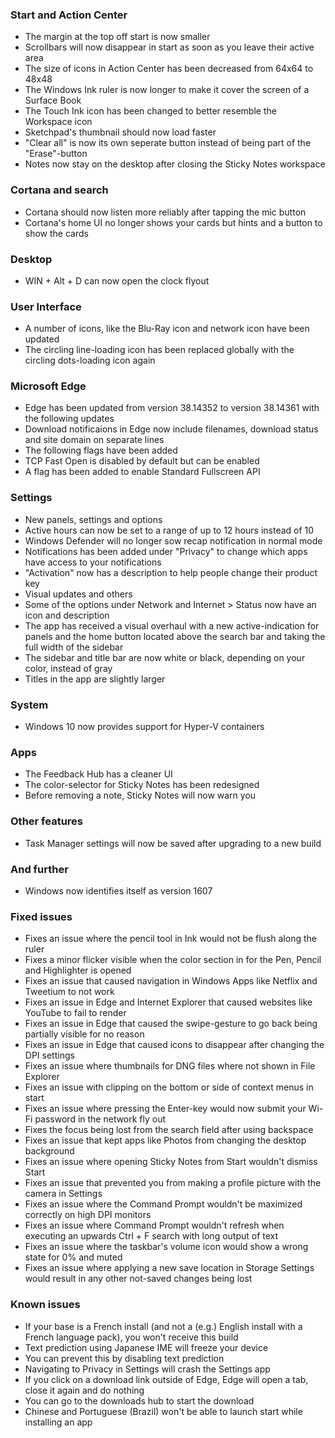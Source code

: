 ### Start and Action Center
- The margin at the top off start is now smaller
- Scrollbars will now disappear in start as soon as you leave their active area
- The size of icons in Action Center has been decreased from 64x64 to 48x48
- The Windows Ink ruler is now longer to make it cover the screen of a Surface Book
- The Touch Ink icon has been changed to better resemble the Workspace icon
- Sketchpad's thumbnail should now load faster
- "Clear all" is now its own seperate button instead of being part of the "Erase"-button
- Notes now stay on the desktop after closing the Sticky Notes workspace

### Cortana and search
- Cortana should now listen more reliably after tapping the mic button
- Cortana's home UI no longer shows your cards but hints and a button to show the cards

### Desktop
- WIN + Alt + D can now open the clock flyout

### User Interface
- A number of icons, like the Blu-Ray icon and network icon have been updated
- The circling line-loading icon has been replaced globally with the circling dots-loading icon again

### Microsoft Edge
- Edge has been updated from version 38.14352 to version 38.14361 with the following updates
 - Download notificaions in Edge now include filenames, download status and site domain on separate lines
- The following flags have been added
 - TCP Fast Open is disabled by default but can be enabled
 - A flag has been added to enable Standard Fullscreen API

### Settings
- New panels, settings and options
 - Active hours can now be set to a range of up to 12 hours instead of 10
 - Windows Defender will no longer sow recap notification in normal mode
 - Notifications has been added under "Privacy" to change which apps have access to your notifications
 - "Activation" now has a description to help people change their product key
- Visual updates and others
 - Some of the options under Network and Internet > Status now have an icon and description
 - The app has received a visual overhaul with a new active-indication for panels and the home button located above the search bar and taking the full width of the sidebar
 - The sidebar and title bar are now white or black, depending on your color, instead of gray
 - Titles in the app are slightly larger

### System
- Windows 10 now provides support for Hyper-V containers

### Apps
- The Feedback Hub has a cleaner UI
- The color-selector for Sticky Notes has been redesigned
- Before removing a note, Sticky Notes will now warn you

### Other features
- Task Manager settings will now be saved after upgrading to a new build

### And further
- Windows now identifies itself as version 1607

### Fixed issues
- Fixes an issue where the pencil tool in Ink would not be flush along the ruler
- Fixes a minor flicker visible when the color section in for the Pen, Pencil and Highlighter is opened
- Fixes an issue that caused navigation in Windows Apps like Netflix and Tweetium to not work
- Fixes an issue in Edge and Internet Explorer that caused websites like YouTube to fail to render
- Fixes an issue in Edge that caused the swipe-gesture to go back being partially visible for no reason
- Fixes an issue in Edge that caused icons to disappear after changing the DPI settings
- Fixes an issue where thumbnails for DNG files where not shown in File Explorer
- Fixes an issue with clipping on the bottom or side of context menus in start
- Fixes an issue where pressing the Enter-key would now submit your Wi-Fi password in the network fly out
- Fixes the focus being lost from the search field after using backspace
- Fixes an issue that kept apps like Photos from changing the desktop background
- Fixes an issue where opening Sticky Notes from Start wouldn't dismiss Start
- Fixes an issue that prevented you from making a profile picture with the camera in Settings
- Fixes an issue where the Command Prompt wouldn't be maximized correctly on high DPI monitors
- Fixes an issue where Command Prompt wouldn't refresh when executing an upwards Ctrl + F search with long output of text
- Fixes an issue where the taskbar's volume icon would show a wrong state for 0% and muted
- Fixes an issue where applying a new save location in Storage Settings would result in any other not-saved changes being lost

### Known issues
- If your base is a French install (and not a (e.g.) English install with a French language pack), you won't receive this build
- Text prediction using Japanese IME will freeze your device
 - You can prevent this by disabling text prediction
- Navigating to Privacy in Settings will crash the Settings app
- If you click on a download link outside of Edge, Edge will open a tab, close it again and do nothing
 - You can go to the downloads hub to start the download
- Chinese and Portuguese (Brazil) won't be able to launch start while installing an app